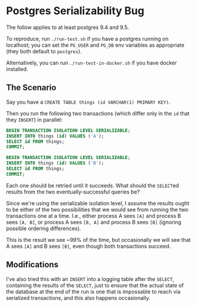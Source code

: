 # Postgres Serializability Bug

The follow applies to at least postgres 9.4 and 9.5.

To reproduce, run `./run-test.sh` if you have a postgres running on
localhost; you can set the `PG_USER` and `PG_DB` env variables as
appropriate (they both default to `postgres`).

Alternatively, you can run `./run-test-in-docker.sh` if you have
docker installed.

## The Scenario

Say you have a `CREATE TABLE things (id VARCHAR(1) PRIMARY KEY)`.

Then you run the following two transactions (which differ only in the
`id` that they `INSERT`) in parallel:

``` sql
BEGIN TRANSACTION ISOLATION LEVEL SERIALIZABLE;
INSERT INTO things (id) VALUES ('A');
SELECT id FROM things;
COMMIT;
```

``` sql
BEGIN TRANSACTION ISOLATION LEVEL SERIALIZABLE;
INSERT INTO things (id) VALUES ('B');
SELECT id FROM things;
COMMIT;
```

Each one should be retried until it succeeds. What should the
`SELECT`ed results from the two eventually-successful queries be?

Since we're using the serializable isolation level, I assume the
results ought to be either of the two possibilities that we would see
from running the two transactions one at a time. I.e., either process
A sees `[A]` and process B sees `[A, B]`, or process A sees `[B, A]` and
process B sees `[B]` (ignoring possible ordering differences).

This is the result we see ~99% of the time, but occasionally we will
see that A sees `[A]` and B sees `[B]`, even though both transactions
succeed.

## Modifications

I've also tried this with an `INSERT` into a logging table after the
`SELECT`, containing the results of the `SELECT`, just to ensure that
the actual state of the database at the end of the run is one that is
impossable to reach via serialized transactions, and this also happens
occasionally.

